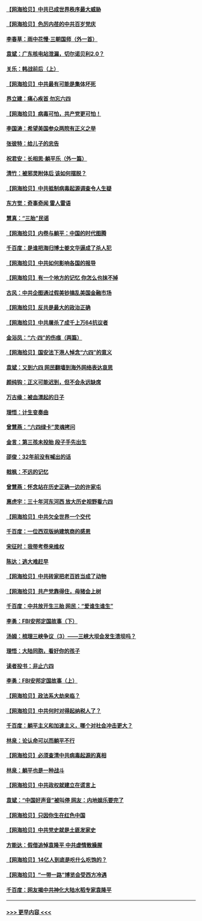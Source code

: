 #### [【网海拾贝】中共已成世界秩序最大威胁](../pages/nsc993/n13028138.md?t=06171751) 
#### [【网海拾贝】色厉内荏的中共百岁党庆](../pages/nsc993/n13025582.md?t=06171751) 
#### [李春草：雨中花慢‧三朝国师（外一首）](../pages/nsc993/n13025567.md?t=06171751) 
#### [袁斌：广东核电站泄漏，切尔诺贝利2.0？](../pages/nsc993/n13025475.md?t=06171751) 
#### [关乐：韩战前后（上）](../pages/nsc993/n13025387.md?t=06171751) 
#### [【网海拾贝】中共最有可能是集体坏死](../pages/nsc993/n13023101.md?t=06171751) 
#### [界立建：痛心疾首 勿忘六四](../pages/nsc993/n13022339.md?t=06171751) 
#### [【网海拾贝】病毒可怕，共产党更可怕！](../pages/nsc993/n13020728.md?t=06171751) 
#### [李国涛：希望美国参众两院有正义之举](../pages/nsc993/n13020674.md?t=06171751) 
#### [张彼特：给儿子的忠告](../pages/nsc993/n13018934.md?t=06171751) 
#### [祝君安：长相思‧躺平乐（外一篇）](../pages/nsc993/n13018923.md?t=06171751) 
#### [清竹：被邪灵附体后 该如何摆脱？](../pages/nsc993/n13018877.md?t=06171751) 
#### [【网海拾贝】中共抵制病毒起源调查令人生疑](../pages/nsc993/n13017785.md?t=06171751) 
#### [东方觉：奇事奇闻 雷人雷语](../pages/nsc993/n13017577.md?t=06171751) 
#### [慧真：“三胎”民谣](../pages/nsc993/n13017394.md?t=06171751) 
#### [【网海拾贝】内卷与躺平：中国的时代图腾](../pages/nsc993/n13016128.md?t=06171751) 
#### [千百度：是谁把海归博士姜文华逼成了杀人犯](../pages/nsc993/n13015218.md?t=06171751) 
#### [【网海拾贝】中共如何影响各国的报导](../pages/nsc993/n13012599.md?t=06171751) 
#### [【网海拾贝】有一个地方的记忆 你怎么也抹不掉](../pages/nsc993/n13009802.md?t=06171751) 
#### [古风：中共企图通过假美钞搞乱美国金融市场](../pages/nsc993/n13009626.md?t=06171751) 
#### [【网海拾贝】反共是最大的政治正确](../pages/nsc993/n13007051.md?t=06171751) 
#### [【网海拾贝】中共屠杀了成千上万64抗议者](../pages/nsc993/n13002713.md?t=06171751) 
#### [金浴凤：“六·四”的伤痕（两篇）](../pages/nsc993/n13001719.md?t=06171751) 
#### [【网海拾贝】国安法下港人悼念“六四”的意义](../pages/nsc993/n13001039.md?t=06171751) 
#### [袁斌：又到六四 网民翻墙到海外网络表达哀思](../pages/nsc993/n13000995.md?t=06171751) 
#### [颜纯钩：正义可能迟到，但不会永远缺席](../pages/nsc993/n13000920.md?t=06171751) 
#### [万古缘：被血漂起的日子](../pages/nsc993/n13000914.md?t=06171751) 
#### [理悟：计生变奏曲](../pages/nsc993/n13000414.md?t=06171751) 
#### [曾慧燕：“六四绿卡”灵魂拷问](../pages/nsc993/n13000277.md?t=06171751) 
#### [金言：第三孩未投胎 段子手先出生](../pages/nsc993/n13000215.md?t=06171751) 
#### [邵俊：32年前没有喊出的话](../pages/nsc993/n13000181.md?t=06171751) 
#### [戟枫：不远的记忆](../pages/nsc993/n13000121.md?t=06171751) 
#### [曾慧燕：怀念站在历史正确一边的许家屯](../pages/nsc993/n13000073.md?t=06171751) 
#### [惠虎宇：三十年河东河西 放大历史视野看六四](../pages/nsc993/n13000018.md?t=06171751) 
#### [【网海拾贝】中共欠全世界一个交代](../pages/nsc993/n12998706.md?t=06171751) 
#### [千百度：一位西双版纳建筑商的感恩](../pages/nsc993/n12998487.md?t=06171751) 
#### [宋征时：我带考卷来维权](../pages/nsc993/n12994088.md?t=06171751) 
#### [陈达：逃大难赶早](../pages/nsc993/n12993569.md?t=06171751) 
#### [【网海拾贝】中共砖家把老百姓当成了动物](../pages/nsc993/n12993483.md?t=06171751) 
#### [【网海拾贝】共产党靠得住，母猪会上树](../pages/nsc993/n12990730.md?t=06171751) 
#### [千百度：中共放开生三胎 网民：“爱谁生谁生”](../pages/nsc993/n12990644.md?t=06171751) 
#### [李勇：FBI安邦定国故事（下）](../pages/nsc993/n12987854.md?t=06171751) 
#### [汤姆：梳理三峡争议（3）——三峡大坝会发生溃坝吗？](../pages/nsc993/n12989806.md?t=06171751) 
#### [理悟：大陆同胞，看好你的孩子](../pages/nsc993/n12989778.md?t=06171751) 
#### [读者投书：非止六四](../pages/nsc993/n12989673.md?t=06171751) 
#### [李勇：FBI安邦定国故事（上）](../pages/nsc993/n12987749.md?t=06171751) 
#### [【网海拾贝】政法系大劫来临？](../pages/nsc993/n12987596.md?t=06171751) 
#### [【网海拾贝】中共何时对得起纳税人了？](../pages/nsc993/n12985578.md?t=06171751) 
#### [千百度：躺平主义和加速主义，哪个对社会冲击更大？](../pages/nsc993/n12985512.md?t=06171751) 
#### [林泉：论认命可以而躺平不行](../pages/nsc993/n12985505.md?t=06171751) 
#### [【网海拾贝】必须查清中共病毒起源的真相](../pages/nsc993/n12984276.md?t=06171751) 
#### [林泉：躺平也是一种战斗](../pages/nsc993/n12984194.md?t=06171751) 
#### [【网海拾贝】中共政权就建立在谎言上](../pages/nsc993/n12981880.md?t=06171751) 
#### [袁斌：“中国好声音”被叫停 网友：内地娱乐要完了](../pages/nsc993/n12981826.md?t=06171751) 
#### [【网海拾贝】只因你生在红色中国](../pages/nsc993/n12979096.md?t=06171751) 
#### [【网海拾贝】中共党史就是土匪发家史](../pages/nsc993/n12976478.md?t=06171751) 
#### [方能达：假借追悼袁隆平 中共虚情散臊腥](../pages/nsc993/n12976396.md?t=06171751) 
#### [【网海拾贝】14亿人到底是吃什么吃饱的？](../pages/nsc993/n12974125.md?t=06171751) 
#### [【网海拾贝】“一带一路”博览会受西方冷遇](../pages/nsc993/n12971787.md?t=06171751) 
#### [千百度：网友揭中共神化大陆水稻专家袁隆平](../pages/nsc993/n12971733.md?t=06171751) 

----
#### [ >>> 更早内容 <<< ](../indexes/nsc993-earlier.md)
